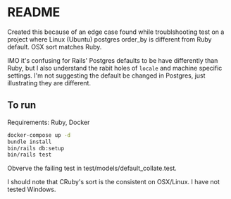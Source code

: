 # README

Created this because of an edge case found while troublshooting test on a project where Linux (Ubuntu) postgres order_by is different from Ruby default. OSX sort matches Ruby.

IMO it's confusing for Rails' Postgres defaults to be have differently than Ruby, but I also understand the rabit holes of `locale` and machine specific settings. I'm not suggesting the default be changed in Postgres, just illustrating they are different.

## To run

Requirements: Ruby, Docker

```bash
docker-compose up -d
bundle install
bin/rails db:setup
bin/rails test
```

Obverve the failing test in test/models/default_collate.test.

I should note that CRuby's sort is the consistent on OSX/Linux. I have not tested Windows.
